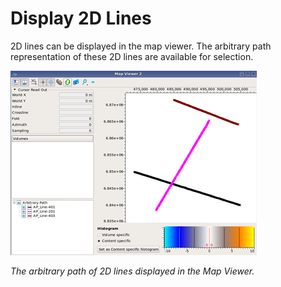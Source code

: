 # Display 2D Lines

2D lines can be displayed in the map viewer. The arbitrary path representation of these 2D lines are available for selection.

![](../../.gitbook/assets/014_map_viewer.png)

_The arbitrary path of 2D lines displayed in the Map Viewer._

